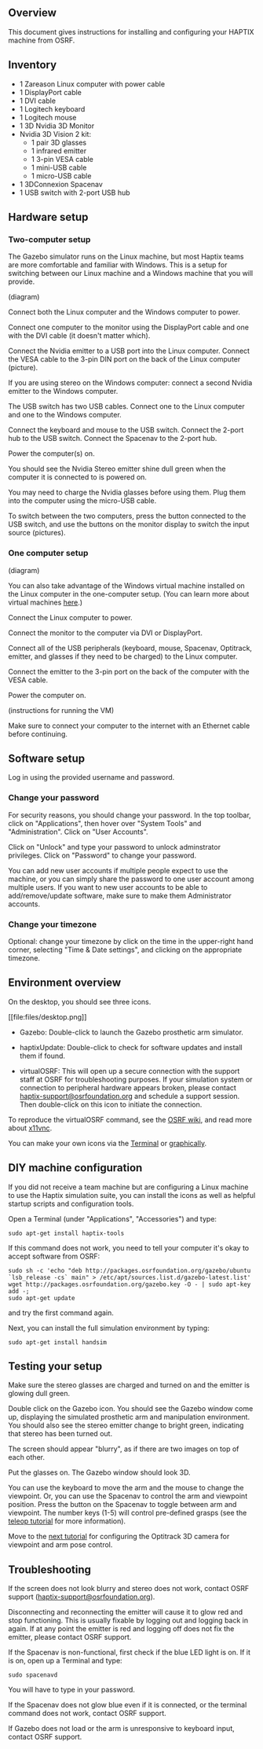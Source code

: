 ## Overview

This document gives instructions for installing and configuring your HAPTIX machine from OSRF.

## Inventory

- 1 Zareason Linux computer with power cable
- 1 DisplayPort cable
- 1 DVI cable
- 1 Logitech keyboard
- 1 Logitech mouse
- 1 3D Nvidia 3D Monitor 
- Nvidia 3D Vision 2 kit:
  - 1 pair 3D glasses
  - 1 infrared emitter
  - 1 3-pin VESA cable
  - 1 mini-USB cable
  - 1 micro-USB cable
- 1 3DConnexion Spacenav
- 1 USB switch with 2-port USB hub

## Hardware setup
### Two-computer setup
The Gazebo simulator runs on the Linux machine, but most Haptix teams are more comfortable and familiar with Windows. This is a setup for switching between our Linux machine and a Windows machine that you will provide.

(diagram)

Connect both the Linux computer and the Windows computer to power. 

Connect one computer to the monitor using the DisplayPort cable and one with the DVI cable (it doesn't matter which).

Connect the Nvidia emitter to a USB port into the Linux computer. Connect the VESA cable to the 3-pin DIN port on the back of the Linux computer (picture).

If you are using stereo on the Windows computer: connect a second Nvidia emitter to the Windows computer.

The USB switch has two USB cables. Connect one to the Linux computer and one to the Windows computer.

Connect the keyboard and mouse to the USB switch. Connect the 2-port hub to the USB switch. Connect the Spacenav to the 2-port hub.

Power the computer(s) on.

You should see the Nvidia Stereo emitter shine dull green when the computer it is connected to is powered on.

You may need to charge the Nvidia glasses before using them. Plug them into the computer using the micro-USB cable.

To switch between the two computers, press the button connected to the USB switch, and use the buttons on the monitor display to switch the input source (pictures).

### One computer setup
(diagram)

You can also take advantage of the Windows virtual machine installed on the Linux computer in the one-computer setup. (You can learn more about virtual machines [here](http://www.howtogeek.com/196060/beginner-geek-how-to-create-and-use-virtual-machines/).)

Connect the Linux computer to power.

Connect the monitor to the computer via DVI or DisplayPort.

Connect all of the USB peripherals (keyboard, mouse, Spacenav, Optitrack, emitter, and glasses if they need to be charged) to the Linux computer.

Connect the emitter to the 3-pin port on the back of the computer with the VESA cable.

Power the computer on.

(instructions for running the VM)

Make sure to connect your computer to the internet with an Ethernet cable before continuing.

## Software setup

Log in using the provided username and password.

### Change your password
For security reasons, you should change your password. In the top toolbar, click on "Applications", then hover over "System Tools" and "Administration". Click on "User Accounts".

Click on "Unlock" and type your password to unlock adminstrator privileges. Click on "Password" to change your password.

You can add new user accounts if multiple people expect to use the machine, or you can simply share the password to one user account among multiple users. If you want to new user accounts to be able to add/remove/update software, make sure to make them Administrator accounts.

### Change your timezone
Optional: change your timezone by click on the time in the upper-right hand corner, selecting "Time & Date settings", and clicking on the appropriate timezone.

## Environment overview
On the desktop, you should see three icons.

[[file:files/desktop.png]]

- Gazebo: Double-click to launch the Gazebo prosthetic arm simulator.

- haptixUpdate: Double-click to check for software updates and install them if found.

- virtualOSRF: This will open up a secure connection with the support staff at OSRF for troubleshooting purposes. If your simulation system or connection to peripheral hardware appears broken, please contact haptix-support@osrfoundation.org and schedule a support session. Then double-click on this icon to initiate the connection.

To reproduce the virtualOSRF command, see the [OSRF wiki](http://wiki.osrfoundation.org/RequestingRemoteControl), and read more about [x11vnc](http://www.karlrunge.com/x11vnc/).

You can make your own icons via the [Terminal](http://askubuntu.com/questions/457371/how-to-add-an-application-icons-to-the-desktop-in-14-04) or [graphically](http://askubuntu.com/questions/450266/an-easy-way-to-create-a-desktop-shortcut).

## DIY machine configuration
If you did not receive a team machine but are configuring a Linux machine to use the Haptix simulation suite, you can install the icons as well as helpful startup scripts and configuration tools.

Open a Terminal (under "Applications", "Accessories") and type:

`sudo apt-get install haptix-tools`

If this command does not work, you need to tell your computer it's okay to accept software from OSRF:

~~~
sudo sh -c 'echo "deb http://packages.osrfoundation.org/gazebo/ubuntu `lsb_release -cs` main" > /etc/apt/sources.list.d/gazebo-latest.list'
wget http://packages.osrfoundation.org/gazebo.key -O - | sudo apt-key add -;
sudo apt-get update
~~~

and try the first command again.

Next, you can install the full simulation environment by typing:

`sudo apt-get install handsim`

## Testing your setup

Make sure the stereo glasses are charged and turned on and the emitter is glowing dull green.

Double click on the Gazebo icon. You should see the Gazebo window come up, displaying the simulated prosthetic arm and manipulation environment. You should also see the stereo emitter change to bright green, indicating that stereo has been turned out.

The screen should appear "blurry", as if there are two images on top of each other.

Put the glasses on. The Gazebo window should look 3D.

You can use the keyboard to move the arm and the mouse to change the viewpoint. Or, you can use the Spacenav to control the arm and viewpoint position. Press the button on the Spacenav to toggle between arm and viewpoint. The number keys (1-5) will control pre-defined grasps (see the [teleop tutorial](http://gazebosim.org/tutorials?cat=haptix&tut=haptix_teleop) for more information).

Move to the [next tutorial](http://gazebosim.org/tutorials?cat=haptix&tut=haptix_optitrack) for configuring the Optitrack 3D camera for viewpoint and arm pose control.

## Troubleshooting

If the screen does not look blurry and stereo does not work, contact OSRF support (haptix-support@osrfoundation.org).

Disconnecting and reconnecting the emitter will cause it to glow red and stop functioning. This is usually fixable by logging out and logging back in again. If at any point the emitter is red and logging off does not fix the emitter, please contact OSRF support.

If the Spacenav is non-functional, first check if the blue LED light is on. If it is on, open up a Terminal and type:

~~~
sudo spacenavd
~~~

You will have to type in your password.

If the Spacenav does not glow blue even if it is connected, or the terminal command does not work, contact OSRF support.

If Gazebo does not load or the arm is unresponsive to keyboard input, contact OSRF support.
